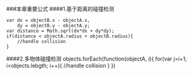 ###本章重要公式
####1.基于距离的碰撞检测
```
var dx = objectB.x - objectA.x,
	dy = objectB.y - objectA.y;
var distance = Math.sqrt(dx*dx + dy*dy);
if(distance < objectA.radius + objectB.radius){
	//handle collision
}

```
####2.多物体碰撞检测
objects.forEach(function(objectA, i){
	for(var j=i+1; i<objects.lebgth; i++){
    	//handle collision
    }
})